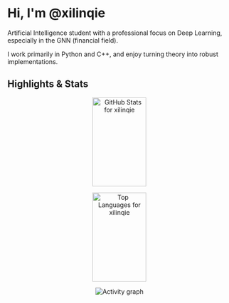 # Hi, I'm @xilinqie

Artificial Intelligence student with a professional focus on Deep Learning, especially in the GNN (financial field). 

I work primarily in Python and C++, and enjoy turning theory into robust implementations.

## Highlights & Stats

<div align="center">

  <!-- GitHub Stats -->
  <img
    src="https://github-readme-stats.vercel.app/api?username=xilinqie&show_icons=true&theme=tokyonight&count_private=true"
    alt="GitHub Stats for xilinqie"
    style="width: 49%; height: 200px"
  />

  <!-- Top Languages -->
  <img
    src="https://github-readme-stats.vercel.app/api/top-langs/?username=xilinqie&theme=tokyonight&layout=compact"
    alt="Top Languages for xilinqie"
    style="width: 49%; height: 200px"
  />

  <!-- Activity Graph -->
  <img
    src="https://github-readme-activity-graph.vercel.app/graph?username=xilinqie&theme=xcode&hide_border=true"
    alt="Activity graph"
  />

</div>


<!-- If you'd like to add socials or projects, we can include links here. -->
